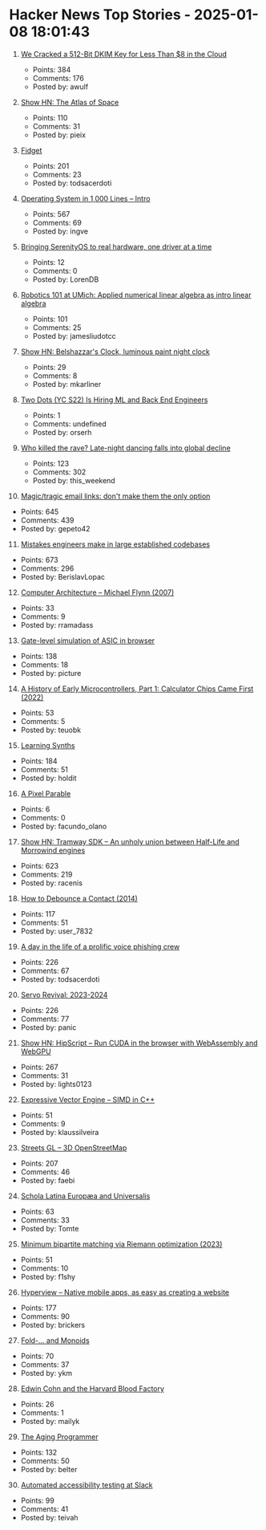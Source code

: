 # Hacker News Top Stories - 2025-01-08 18:01:43

1. [We Cracked a 512-Bit DKIM Key for Less Than $8 in the Cloud](https://dmarcchecker.app/articles/crack-512-bit-dkim-rsa-key)
   - Points: 384
   - Comments: 176
   - Posted by: awulf

2. [Show HN: The Atlas of Space](https://atlasof.space/)
   - Points: 110
   - Comments: 31
   - Posted by: pieix

3. [Fidget](https://www.mattkeeter.com/projects/fidget/)
   - Points: 201
   - Comments: 23
   - Posted by: todsacerdoti

4. [Operating System in 1,000 Lines – Intro](https://operating-system-in-1000-lines.vercel.app/en)
   - Points: 567
   - Comments: 69
   - Posted by: ingve

5. [Bringing SerenityOS to real hardware, one driver at a time](https://sdomi.pl/weblog/23-serenityos-realhw/)
   - Points: 12
   - Comments: 0
   - Posted by: LorenDB

6. [Robotics 101 at UMich: Applied numerical linear algebra as intro linear algebra](https://robotics.umich.edu/academics/courses/course-offerings/rob101-fall-2020/)
   - Points: 101
   - Comments: 25
   - Posted by: jamesliudotcc

7. [Show HN: Belshazzar's Clock, luminous paint night clock](https://blog.karliner.net/projects/belshazzars-clock/)
   - Points: 29
   - Comments: 8
   - Posted by: mkarliner

8. [Two Dots (YC S22) Is Hiring ML and Back End Engineers](https://www.ycombinator.com/companies/two-dots/jobs/97PTcHT-machine-learning-engineer)
   - Points: 1
   - Comments: undefined
   - Posted by: orserh

9. [Who killed the rave? Late-night dancing falls into global decline](https://www.ft.com/content/2138e940-0c81-44b0-87a7-325f278413e1)
   - Points: 123
   - Comments: 302
   - Posted by: this_weekend

10. [Magic/tragic email links: don't make them the only option](https://recyclebin.zip/posts/annoyinglinks/)
   - Points: 645
   - Comments: 439
   - Posted by: gepeto42

11. [Mistakes engineers make in large established codebases](https://www.seangoedecke.com/large-established-codebases/)
   - Points: 673
   - Comments: 296
   - Posted by: BerislavLopac

12. [Computer Architecture – Michael Flynn (2007)](https://onlinelibrary.wiley.com/doi/full/10.1002/9780470050118.ecse071)
   - Points: 33
   - Comments: 9
   - Posted by: rramadass

13. [Gate-level simulation of ASIC in browser](https://znah.net/tt09/)
   - Points: 138
   - Comments: 18
   - Posted by: picture

14. [A History of Early Microcontrollers, Part 1: Calculator Chips Came First (2022)](https://www.eejournal.com/article/a-history-of-early-microcontrollers-part-1-calculator-chips-came-first/)
   - Points: 53
   - Comments: 5
   - Posted by: teuobk

15. [Learning Synths](https://learningsynths.ableton.com)
   - Points: 184
   - Comments: 51
   - Posted by: holdit

16. [A Pixel Parable](https://olano.dev/blog/a-pixel-parable/)
   - Points: 6
   - Comments: 0
   - Posted by: facundo_olano

17. [Show HN: Tramway SDK – An unholy union between Half-Life and Morrowind engines](https://racenis.github.io/tram-sdk/why.html)
   - Points: 623
   - Comments: 219
   - Posted by: racenis

18. [How to Debounce a Contact (2014)](https://www.ganssle.com/debouncing.htm)
   - Points: 117
   - Comments: 51
   - Posted by: user_7832

19. [A day in the life of a prolific voice phishing crew](https://krebsonsecurity.com/2025/01/a-day-in-the-life-of-a-prolific-voice-phishing-crew/)
   - Points: 226
   - Comments: 67
   - Posted by: todsacerdoti

20. [Servo Revival: 2023-2024](https://blogs.igalia.com/mrego/servo-revival-2023-2024/)
   - Points: 226
   - Comments: 77
   - Posted by: panic

21. [Show HN: HipScript – Run CUDA in the browser with WebAssembly and WebGPU](https://hipscript.lights0123.com/)
   - Points: 267
   - Comments: 31
   - Posted by: lights0123

22. [Expressive Vector Engine – SIMD in C++](https://github.com/jfalcou/eve)
   - Points: 51
   - Comments: 9
   - Posted by: klaussilveira

23. [Streets GL – 3D OpenStreetMap](https://streets.gl/#47.35245,8.50958,21.25,42.00,459.10)
   - Points: 207
   - Comments: 46
   - Posted by: faebi

24. [Schola Latina Europæa and Universalis](http://avitus.alcuinus.net/schola_latina/soni_en.php)
   - Points: 63
   - Comments: 33
   - Posted by: Tomte

25. [Minimum bipartite matching via Riemann optimization (2023)](https://ocramz.github.io/posts/2023-12-21-assignment-riemann-opt.html)
   - Points: 51
   - Comments: 10
   - Posted by: f1shy

26. [Hyperview – Native mobile apps, as easy as creating a website](https://hyperview.org/)
   - Points: 177
   - Comments: 90
   - Posted by: brickers

27. [Fold-... and Monoids](http://funcall.blogspot.com/2025/01/fold-and-monoids.html)
   - Points: 70
   - Comments: 37
   - Posted by: ykm

28. [Edwin Cohn and the Harvard Blood Factory](https://www.asimov.press/p/cohn)
   - Points: 26
   - Comments: 1
   - Posted by: mailyk

29. [The Aging Programmer](https://www.youtube.com/watch?v=mVWQQeSOD0M)
   - Points: 132
   - Comments: 50
   - Posted by: belter

30. [Automated accessibility testing at Slack](https://slack.engineering/automated-accessibility-testing-at-slack/)
   - Points: 99
   - Comments: 41
   - Posted by: teivah

